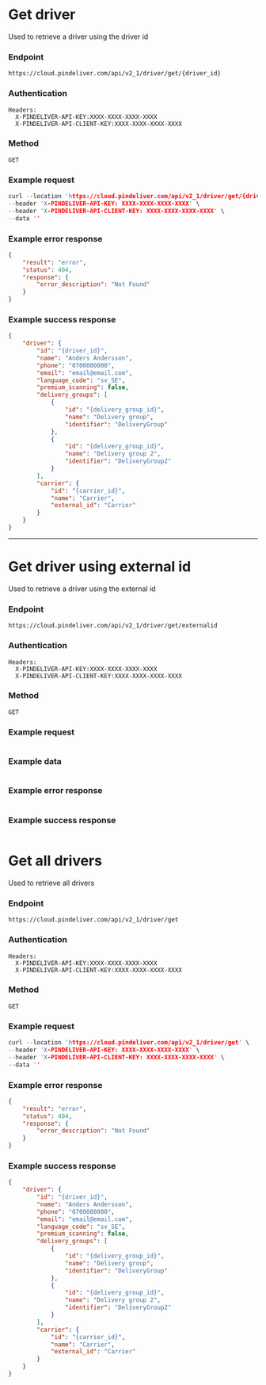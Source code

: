 # Get driver

Used to retrieve a driver using the driver id

### Endpoint
```
https://cloud.pindeliver.com/api/v2_1/driver/get/{driver_id}
```

### Authentication
```
Headers:
  X-PINDELIVER-API-KEY:XXXX-XXXX-XXXX-XXXX
  X-PINDELIVER-API-CLIENT-KEY:XXXX-XXXX-XXXX-XXXX
```

### Method
```
GET
```

### Example request
```C
curl --location 'https://cloud.pindeliver.com/api/v2_1/driver/get/{driver_id}' \
--header 'X-PINDELIVER-API-KEY: XXXX-XXXX-XXXX-XXXX' \
--header 'X-PINDELIVER-API-CLIENT-KEY: XXXX-XXXX-XXXX-XXXX' \
--data ''
```

### Example error response
```JSON
{
    "result": "error",
    "status": 404,
    "response": {
        "error_description": "Not Found"
    }
}
```

### Example success response
```JSON
{
    "driver": {
        "id": "{driver_id}",
        "name": "Anders Andersson",
        "phone": "0700000000",
        "email": "email@email.com",
        "language_code": "sv_SE",
        "premium_scanning": false,
        "delivery_groups": [
            {
                "id": "{delivery_group_id}",
                "name": "Delivery group",
                "identifier": "DeliveryGroup"
            },
            {
                "id": "{delivery_group_id}",
                "name": "Delivery group 2",
                "identifier": "DeliveryGroup2"
            }
        ],
        "carrier": {
            "id": "{carrier_id}",
            "name": "Carrier",
            "external_id": "Carrier"
        }
    }
}
```

---

# Get driver using external id

Used to retrieve a driver using the external id

### Endpoint
```
https://cloud.pindeliver.com/api/v2_1/driver/get/externalid
```

### Authentication
```
Headers:
  X-PINDELIVER-API-KEY:XXXX-XXXX-XXXX-XXXX
  X-PINDELIVER-API-CLIENT-KEY:XXXX-XXXX-XXXX-XXXX
```

### Method
```
GET
```

### Example request
```C

```

### Example data
```JSON

```

### Example error response
```JSON

```

### Example success response
```JSON

```

# Get all drivers

Used to retrieve all drivers

### Endpoint
```
https://cloud.pindeliver.com/api/v2_1/driver/get
```

### Authentication
```
Headers:
  X-PINDELIVER-API-KEY:XXXX-XXXX-XXXX-XXXX
  X-PINDELIVER-API-CLIENT-KEY:XXXX-XXXX-XXXX-XXXX
```

### Method
```
GET
```

### Example request
```C
curl --location 'https://cloud.pindeliver.com/api/v2_1/driver/get' \
--header 'X-PINDELIVER-API-KEY: XXXX-XXXX-XXXX-XXXX' \
--header 'X-PINDELIVER-API-CLIENT-KEY: XXXX-XXXX-XXXX-XXXX' \
--data ''
```

### Example error response
```JSON
{
    "result": "error",
    "status": 404,
    "response": {
        "error_description": "Not Found"
    }
}
```

### Example success response
```JSON
{
    "driver": {
        "id": "{driver_id}",
        "name": "Anders Andersson",
        "phone": "0700000000",
        "email": "email@email.com",
        "language_code": "sv_SE",
        "premium_scanning": false,
        "delivery_groups": [
            {
                "id": "{delivery_group_id}",
                "name": "Delivery group",
                "identifier": "DeliveryGroup"
            },
            {
                "id": "{delivery_group_id}",
                "name": "Delivery group 2",
                "identifier": "DeliveryGroup2"
            }
        ],
        "carrier": {
            "id": "{carrier_id}",
            "name": "Carrier",
            "external_id": "Carrier"
        }
    }
}
```
